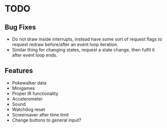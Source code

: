 # TODO

## Bug Fixes

- Do not draw inside interrupts, instead have some sort of request flags to request redraw
  before/after an event loop iteration.
- Similar thing for changing states, request a state change, then fulfil it after event loop
  ends.


## Features

- Pokewalker data
- Minigames
- Proper IR functionality
- Accelerometer
- Sound
- Watchdog reset
- Screensaver after time limit
- Change buttons to general input?



